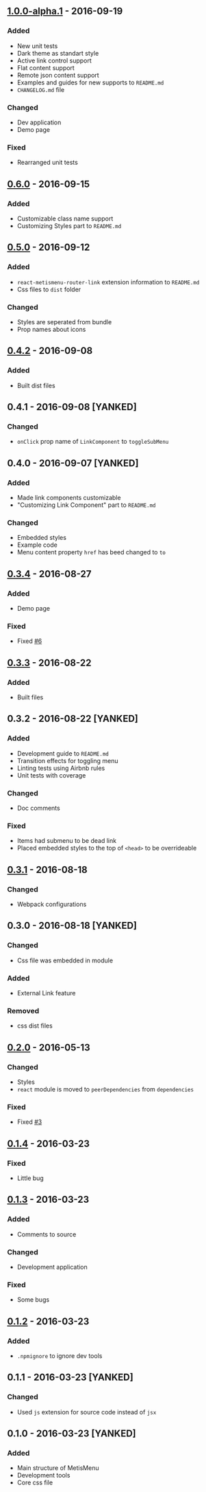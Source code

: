 ## [1.0.0-alpha.1] - 2016-09-19
### Added
- New unit tests
- Dark theme as standart style
- Active link control support
- Flat content support
- Remote json content support
- Examples and guides for new supports to `README.md`
- `CHANGELOG.md` file

### Changed
- Dev application
- Demo page

### Fixed
- Rearranged unit tests

## [0.6.0] - 2016-09-15
### Added
- Customizable class name support
- Customizing Styles part to `README.md`

## [0.5.0] - 2016-09-12
### Added
- `react-metismenu-router-link` extension information to `README.md`
- Css files to `dist` folder

### Changed
- Styles are seperated from bundle
- Prop names about icons

## [0.4.2] - 2016-09-08
### Added
- Built dist files

## 0.4.1 - 2016-09-08 [YANKED]
### Changed
- `onClick` prop name of `LinkComponent` to `toggleSubMenu`

## 0.4.0 - 2016-09-07 [YANKED]
### Added
- Made link components customizable
- "Customizing Link Component" part to `README.md`

### Changed
- Embedded styles
- Example code
- Menu content property `href` has beed changed to `to`

## [0.3.4] - 2016-08-27
### Added
- Demo page

### Fixed
- Fixed [#6](https://github.com/alpertuna/react-metismenu/issues/6)

## [0.3.3] - 2016-08-22
### Added
- Built files

## 0.3.2 - 2016-08-22 [YANKED]
### Added
- Development guide to `README.md`
- Transition effects for toggling menu
- Linting tests using Airbnb rules
- Unit tests with coverage

### Changed
- Doc comments

### Fixed
- Items had submenu to be dead link
- Placed embedded styles to the top of `<head>` to be overrideable

## [0.3.1] - 2016-08-18
### Changed
- Webpack configurations

## 0.3.0 - 2016-08-18 [YANKED]
### Changed
- Css file was embedded in module

### Added
- External Link feature

### Removed
- css dist files

## [0.2.0] - 2016-05-13
### Changed
- Styles
- `react` module is moved to `peerDependencies` from `dependencies`

### Fixed
- Fixed [#3](https://github.com/alpertuna/react-metismenu/issues/3)

## [0.1.4] - 2016-03-23
### Fixed
- Little bug

## [0.1.3] - 2016-03-23
### Added
- Comments to source

### Changed
- Development application

### Fixed
- Some bugs


## [0.1.2] - 2016-03-23
### Added
- `.npmignore` to ignore dev tools

## 0.1.1 - 2016-03-23 [YANKED]
### Changed
- Used `js` extension for source code instead of `jsx`

## 0.1.0 - 2016-03-23 [YANKED]
### Added
- Main structure of MetisMenu
- Development tools
- Core css file

[1.0.0-alpha.1]: https://github.com/alpertuna/react-metismenu/compare/v0.6.0...v1.0.0-alpha.1
[0.6.0]: https://github.com/alpertuna/react-metismenu/compare/v0.5.0...v0.6.0
[0.5.0]: https://github.com/alpertuna/react-metismenu/compare/v0.4.2...v0.5.0
[0.4.2]: https://github.com/alpertuna/react-metismenu/compare/v0.3.4...v0.4.2
[0.3.4]: https://github.com/alpertuna/react-metismenu/compare/v0.3.3...v0.3.4
[0.3.3]: https://github.com/alpertuna/react-metismenu/compare/v0.3.1...v0.3.3
[0.3.1]: https://github.com/alpertuna/react-metismenu/compare/v0.2.0...v0.3.1
[0.2.0]: https://github.com/alpertuna/react-metismenu/compare/v0.1.4...v0.2.0
[0.1.4]: https://github.com/alpertuna/react-metismenu/compare/v0.1.3...v0.1.4
[0.1.3]: https://github.com/alpertuna/react-metismenu/compare/v0.1.2...v0.1.3
[0.1.2]: https://github.com/alpertuna/react-metismenu/compare/v0.1.0...v0.1.2
